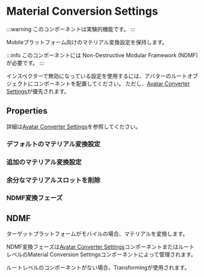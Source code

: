 # Material Conversion Settings

:::warning
このコンポーネントは実験的機能です。
:::

Mobileプラットフォーム向けのマテリアル変換設定を保持します。

:::info
このコンポーネントには Non-Destructive Modular Framework (NDMF) が必要です。
:::

インスペクターで無効になっている設定を使用するには、アバターのルートオブジェクトにコンポーネントを配置してください。
ただし、[Avatar Converter Settings]が優先されます。

## Properties

詳細は[Avatar Converter Settings]を参照してください。

### デフォルトのマテリアル変換設定
### 追加のマテリアル変換設定
### 余分なマテリアルスロットを削除
### NDMF変換フェーズ

## NDMF

ターゲットプラットフォームがモバイルの場合、マテリアルを変換します。

NDMF変換フェーズは[Avatar Converter Settings]コンポーネントまたはルートレベルのMaterial Conversion Settingsコンポーネントによって管理されます。

ルートレベルのコンポーネントがない場合、Transformingが使用されます。

[Avatar Converter Settings]: avatar-converter-settings.md
